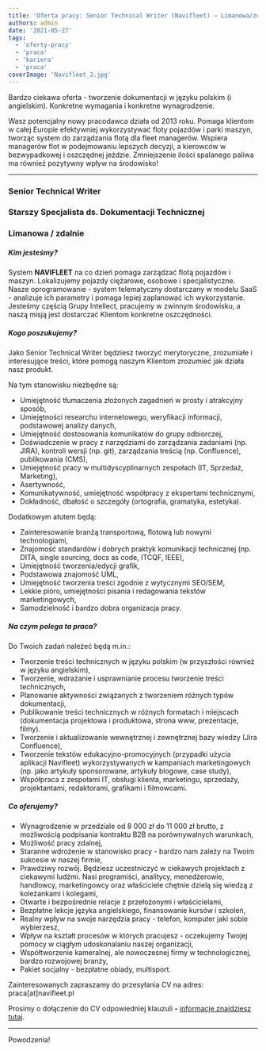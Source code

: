 ```yaml
---
title: 'Oferta pracy: Senior Technical Writer (Navifleet) – Limanowa/zdalnie'
authors: admin
date: '2021-05-27'
tags:
  - 'oferty-pracy'
  - 'praca'
  - 'kariera'
  - 'praca'
coverImage: 'Navifleet_2.jpg'
---
```


Bardzo ciekawa oferta - tworzenie dokumentacji w języku polskim (i angielskim).
Konkretne wymagania i konkretne wynagrodzenie.

<!--truncate-->

Wasz potencjalny nowy pracodawca działa od 2013 roku. Pomaga klientom w całej
Europie efektywniej wykorzystywać floty pojazdów i parki maszyn, tworząc system
do zarządzania flotą dla fleet managerów. Wspiera managerów flot w podejmowaniu
lepszych decyzji, a kierowców w bezwypadkowej i oszczędnej jeździe. Zmniejszenie
ilości spalanego paliwa ma również pozytywny wpływ na środowisko!

---

### **Senior Technical Writer**

### **Starszy Specjalista ds. Dokumentacji Technicznej** 

### **Limanowa / zdalnie**

##### Kim jesteśmy?

System **NAVIFLEET** na co dzień pomaga zarządzać flotą pojazdów i maszyn.
Lokalizujemy pojazdy ciężarowe, osobowe i specjalistyczne.  Nasze
oprogramowanie - system telematyczny dostarczany w modelu SaaS - analizuje ich
parametry i pomaga lepiej zaplanować ich wykorzystanie. Jesteśmy częścią Grupy
Intellect, pracujemy w zwinnym środowisku, a naszą misją jest dostarczać
Klientom konkretne oszczędności.

##### Kogo poszukujemy?

Jako Senior Technical Writer będziesz tworzyć merytoryczne, zrozumiałe i
interesujące treści, które pomogą naszym Klientom zrozumieć jak działa nasz
produkt.

Na tym stanowisku niezbędne są:

- Umiejętność tłumaczenia złożonych zagadnień w prosty i atrakcyjny sposób,
- Umiejętności researchu internetowego, weryfikacji informacji, podstawowej
  analizy danych,
- Umiejętność dostosowania komunikatów do grupy odbiorczej,
- Doświadczenie w pracy z narzędziami do zarządzania zadaniami (np. JIRA),
  kontroli wersji (np. git), zarządzania treścią (np. Confluence), publikowania
  (CMS),
- Umiejętność pracy w multidyscyplinarnych zespołach (IT, Sprzedaż, Marketing),
- Asertywność,
- Komunikatywność, umiejętność współpracy z ekspertami technicznymi,
- Dokładność, dbałość o szczegóły (ortografia, gramatyka, estetyka).

Dodatkowym atutem będą:

- Zainteresowanie branżą transportową, flotową lub nowymi technologiami,
- Znajomość standardów i dobrych praktyk komunikacji technicznej (np. DITA,
  single sourcing, docs as code, ITCQF, IEEE),
- Umiejętność tworzenia/edycji grafik,
- Podstawowa znajomość UML,
- Umiejętność tworzenia treści zgodnie z wytycznymi SEO/SEM,
- Lekkie pióro, umiejętności pisania i redagowania tekstów marketingowych,
- Samodzielność i bardzo dobra organizacja pracy.

##### Na czym polega ta praca?

Do Twoich zadań należeć będą m.in.:

- Tworzenie treści technicznych w języku polskim (w przyszłości również w języku
  angielskim),
- Tworzenie, wdrażanie i usprawnianie procesu tworzenie treści technicznych,
- Planowanie aktywności związanych z tworzeniem różnych typów dokumentacji,
- Publikowanie treści technicznych w różnych formatach i miejscach (dokumentacja
  projektowa i produktowa, strona www, prezentacje, filmy).
- Tworzenie i aktualizowanie wewnętrznej i zewnętrznej bazy wiedzy (Jira
  Confluence),
- Tworzenie tekstów edukacyjno-promocyjnych (przypadki użycia aplikacji
  Navifleet) wykorzystywanych w kampaniach marketingowych (np. jako artykuły
  sponsorowane, artykuły blogowe, case study),
- Współpraca z zespołami IT, obsługi klienta, marketingu, sprzedaży,
  projektantami, redaktorami, grafikami i filmowcami.

##### Co oferujemy?

- Wynagrodzenie w przedziale od 8 000 zł do 11 000 zł brutto, z możliwością
  podpisania kontraktu B2B na porównywalnych warunkach,
- Możliwość pracy zdalnej,
- Staranne wdrożenie w stanowisko pracy - bardzo nam zależy na Twoim sukcesie w
  naszej firmie,
- Prawdziwy rozwój. Będziesz uczestniczyć w ciekawych projektach z ciekawymi
  ludźmi. Nasi programiści, analitycy, menedżerowie, handlowcy, marketingowcy
  oraz właściciele chętnie dzielą się wiedzą z koleżankami i kolegami,
- Otwarte i bezpośrednie relacje z przełożonymi i właścicielami,
- Bezpłatne lekcje języka angielskiego, finansowanie kursów i szkoleń,
- Realny wpływ na swoje narzędzia pracy - telefon, komputer jaki sobie
  wybierzesz,
- Wpływ na kształt procesów w których pracujesz - oczekujemy Twojej pomocy w
  ciągłym udoskonalaniu naszej organizacji,
- Współtworzenie kameralnej, ale nowoczesnej firmy w technologicznej, bardzo
  rozwojowej branży,
- Pakiet socjalny - bezpłatne obiady, multisport.

Zainteresowanych zapraszamy do przesyłania CV na adres: praca\[at\]navifleet.pl

Prosimy o dołączenie do CV odpowiedniej klauzuli **-**
[informacje znajdziesz tutaj](https://www.navifleet.pl/upload/files/KLAUZULA_rekrutacja.pdf).

---

Powodzenia!
